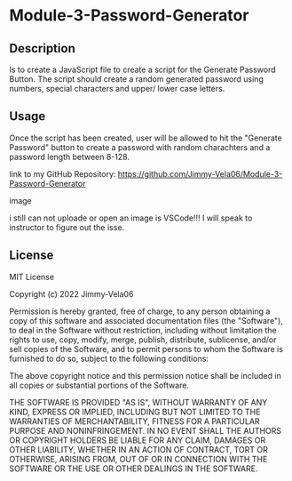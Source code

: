 # Module-3-Password-Generator

## Description
 Is to create a JavaScript file to create a script for the Generate Password Button. 
 The script should create a random generated password using numbers, 
 special characters and upper/ lower case letters. 
	

## Usage
Once the script has been created, user will be allowed to hit the "Generate Password" button
to create a password with random charachters and a password length between 8-128.

link to my GitHub Repository:
https://github.com/Jimmy-Vela06/Module-3-Password-Generator

image

i still can not uploade or open an image is VSCode!!! 
I will speak to instructor to figure out the isse.




## License

MIT License

Copyright (c) 2022 Jimmy-Vela06

Permission is hereby granted, free of charge, to any person obtaining a copy
of this software and associated documentation files (the "Software"), to deal
in the Software without restriction, including without limitation the rights
to use, copy, modify, merge, publish, distribute, sublicense, and/or sell
copies of the Software, and to permit persons to whom the Software is
furnished to do so, subject to the following conditions:

The above copyright notice and this permission notice shall be included in all
copies or substantial portions of the Software.

THE SOFTWARE IS PROVIDED "AS IS", WITHOUT WARRANTY OF ANY KIND, EXPRESS OR
IMPLIED, INCLUDING BUT NOT LIMITED TO THE WARRANTIES OF MERCHANTABILITY,
FITNESS FOR A PARTICULAR PURPOSE AND NONINFRINGEMENT. IN NO EVENT SHALL THE
AUTHORS OR COPYRIGHT HOLDERS BE LIABLE FOR ANY CLAIM, DAMAGES OR OTHER
LIABILITY, WHETHER IN AN ACTION OF CONTRACT, TORT OR OTHERWISE, ARISING FROM,
OUT OF OR IN CONNECTION WITH THE SOFTWARE OR THE USE OR OTHER DEALINGS IN THE
SOFTWARE.